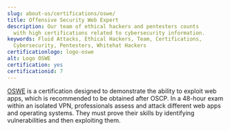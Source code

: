 ```yaml
---
slug: about-us/certifications/oswe/
title: Offensive Security Web Expert
description: Our team of ethical hackers and pentesters counts
  with high certifications related to cybersecurity information.
keywords: Fluid Attacks, Ethical Hackers, Team, Certifications,
  Cybersecurity, Pentesters, Whitehat Hackers
certificationlogo: logo-oswe
alt: Logo OSWE
certification: yes
certificationid: 7
---
```


[OSWE](https://www.offensive-security.com/awae-oswe/)
is a certification designed to demonstrate the ability to exploit web apps,
which is recommended to be obtained after OSCP.
In a 48-hour exam within an isolated VPN,
professionals assess and attack different web apps and operating systems.
They must prove their skills by identifying vulnerabilities
and then exploiting them.

